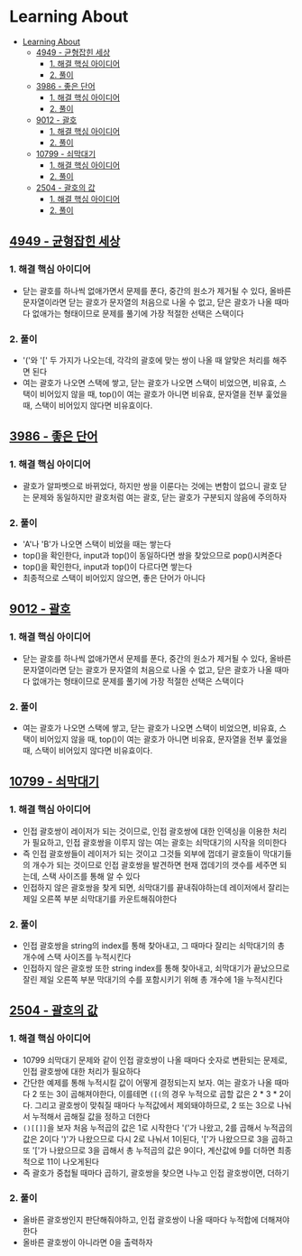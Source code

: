 # Learning About

<!--ts-->

- [Learning About](#learning-about)
  - [<a href="https://www.acmicpc.net/problem/4949" rel="nofollow">4949 - 균형잡힌 세상</a>](#4949---균형잡힌-세상)
    - [1. 해결 핵심 아이디어](#1-해결-핵심-아이디어)
    - [2. 풀이](#2-풀이)
  - [<a href="https://www.acmicpc.net/problem/3986" rel="nofollow">3986 - 좋은 단어</a>](#3986---좋은-단어)
    - [1. 해결 핵심 아이디어](#1-해결-핵심-아이디어-1)
    - [2. 풀이](#2-풀이-1)
  - [<a href="https://www.acmicpc.net/problem/9012" rel="nofollow">9012 - 괄호</a>](#9012---괄호)
    - [1. 해결 핵심 아이디어](#1-해결-핵심-아이디어-2)
    - [2. 풀이](#2-풀이-2)
  - [<a href="https://www.acmicpc.net/problem/10799" rel="nofollow">10799 - 쇠막대기</a>](#10799---쇠막대기)
    - [1. 해결 핵심 아이디어](#1-해결-핵심-아이디어-3)
    - [2. 풀이](#2-풀이-3)
  - [<a href="https://www.acmicpc.net/problem/2504" rel="nofollow">2504 - 괄호의 값</a>](#2504---괄호의-값)
    - [1. 해결 핵심 아이디어](#1-해결-핵심-아이디어-4)
    - [2. 풀이](#2-풀이-4)

<!-- Created by https://github.com/ekalinin/github-markdown-toc -->
<!-- Added by: sungminyou, at: 2022년 8월 12일 금요일 01시 55분 41초 KST -->

<!--te-->

## [4949 - 균형잡힌 세상](https://www.acmicpc.net/problem/4949)

### 1. 해결 핵심 아이디어

- 닫는 괄호를 하나씩 없애가면서 문제를 푼다, 중간의 원소가 제거될 수 있다, 올바른 문자열이라면 닫는 괄호가 문자열의 처음으로 나올 수 없고, 닫은 괄호가 나올 때마다 없애가는 형태이므로 문제를 풀기에 가장 적절한 선택은 스택이다

### 2. 풀이

- '('와 '[' 두 가지가 나오는데, 각각의 괄호에 맞는 쌍이 나올 때 알맞은 처리를 해주면 된다
- 여는 괄호가 나오면 스택에 쌓고, 닫는 괄호가 나오면 스택이 비었으면, 비유효, 스택이 비어있지 않을 때, top()이 여는 괄호가 아니면 비유효, 문자열을 전부 훑었을 때, 스택이 비어있지 않다면 비유효이다.

## [3986 - 좋은 단어](https://www.acmicpc.net/problem/3986)

### 1. 해결 핵심 아이디어

- 괄호가 알파벳으로 바뀌었다, 하지만 쌍을 이룬다는 것에는 변함이 없으니 괄호 닫는 문제와 동일하지만 괄호처럼 여는 괄호, 닫는 괄호가 구분되지 않음에 주의하자

### 2. 풀이

- 'A'나 'B'가 나오면 스택이 비었을 때는 쌓는다
- top()을 확인한다, input과 top()이 동일하다면 쌍을 찾았으므로 pop()시켜준다
- top()을 확인한다, input과 top()이 다르다면 쌓는다
- 최종적으로 스택이 비어있지 않으면, 좋은 단어가 아니다

## [9012 - 괄호](https://www.acmicpc.net/problem/9012)

### 1. 해결 핵심 아이디어

- 닫는 괄호를 하나씩 없애가면서 문제를 푼다, 중간의 원소가 제거될 수 있다, 올바른 문자열이라면 닫는 괄호가 문자열의 처음으로 나올 수 없고, 닫은 괄호가 나올 때마다 없애가는 형태이므로 문제를 풀기에 가장 적절한 선택은 스택이다

### 2. 풀이

- 여는 괄호가 나오면 스택에 쌓고, 닫는 괄호가 나오면 스택이 비었으면, 비유효, 스택이 비어있지 않을 때, top()이 여는 괄호가 아니면 비유효, 문자열을 전부 훑었을 때, 스택이 비어있지 않다면 비유효이다.

## [10799 - 쇠막대기](https://www.acmicpc.net/problem/10799)

### 1. 해결 핵심 아이디어

- 인접 괄호쌍이 레이저가 되는 것이므로, 인접 괄호쌍에 대한 인덱싱을 이용한 처리가 필요하고, 인접 괄호쌍을 이루지 않는 여는 괄호는 쇠막대기의 시작을 의미한다
- 즉 인접 괄호쌍들이 레이저가 되는 것이고 그것들 외부에 껍데기 괄호들이 막대기들의 개수가 되는 것이므로 인접 괄호쌍을 발견하면 현재 껍데기의 갯수를 세주면 되는데, 스택 사이즈를 통해 알 수 있다
- 인접하지 않은 괄호쌍을 찾게 되면, 쇠막대기를 끝내줘야하는데 레이저에서 잘리는 제일 오른쪽 부분 쇠막대기를 카운트해줘야한다

### 2. 풀이

- 인접 괄호쌍을 string의 index를 통해 찾아내고, 그 때마다 잘리는 쇠막대기의 총 개수에 스택 사이즈를 누적시킨다
- 인접하지 않은 괄호쌍 또한 string index를 통해 찾아내고, 쇠막대기가 끝났으므로 잘린 제일 오른쪽 부분 막대기의 수를 포함시키기 위해 총 개수에 1을 누적시킨다

## [2504 - 괄호의 값](https://www.acmicpc.net/problem/2504)

### 1. 해결 핵심 아이디어

- 10799 쇠막대기 문제와 같이 인접 괄호쌍이 나올 때마다 숫자로 변환되는 문제로, 인접 괄호쌍에 대한 처리가 필요하다
- 간단한 예제를 통해 누적시킬 값이 어떻게 결정되는지 보자. 여는 괄호가 나올 때마다 2 또는 3이 곱해져야한다, 이를테면 `([(`의 경우 누적으로 곱할 값은 2 \* 3 \* 2이다. 그리고 괄호쌍이 맞춰질 때마다 누적값에서 제외돼야하므로, 2 또는 3으로 나눠서 누적해서 곱해질 값을 정하고 더한다
- `()[[]]`을 보자 처음 누적곱의 값은 1로 시작한다 '('가 나왔고, 2를 곱해서 누적곱의 값은 2이다 ')'가 나왔으므로 다시 2로 나눠서 1이된다, '['가 나왔으므로 3을 곱하고 또 '['가 나왔으므로 3을 곱해서 총 누적곱의 값은 9이다, 계산값에 9를 더하면 최종적으로 11이 나오게된다
- 즉 괄호가 중첩될 때마다 곱하기, 괄호쌍을 찾으면 나누고 인접 괄호쌍이면, 더하기

### 2. 풀이

- 올바른 괄호쌍인지 판단해줘야하고, 인접 괄호쌍이 나올 때마다 누적합에 더해져야한다
- 올바른 괄호쌍이 아니라면 0을 출력하자
